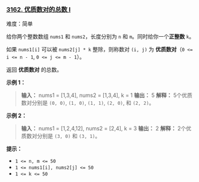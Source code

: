 ### [3162\. 优质数对的总数 I](https://leetcode.cn/problems/find-the-number-of-good-pairs-i/)

难度：简单

给你两个整数数组 `nums1` 和 `nums2`，长度分别为 `n` 和 `m`。同时给你一个**正整数** `k`。

如果 `nums1[i]` 可以被 `nums2[j] * k` 整除，则称数对 `(i, j)` 为 **优质数对**（`0 <= i <= n - 1`, `0 <= j <= m - 1`）。

返回 **优质数对** 的总数。

**示例 1：**

> **输入：** nums1 = [1,3,4], nums2 = [1,3,4], k = 1
> **输出：** 5
> **解释：**
> 5个优质数对分别是 `(0, 0)`, `(1, 0)`, `(1, 1)`, `(2, 0)`, 和 `(2, 2)`。

**示例 2：**

> **输入：** nums1 = [1,2,4,12], nums2 = [2,4], k = 3
> **输出：** 2
> **解释：**
> 2个优质数对分别是 `(3, 0)` 和 `(3, 1)`。

**提示：**

- `1 <= n, m <= 50`
- `1 <= nums1[i], nums2[j] <= 50`
- `1 <= k <= 50`
